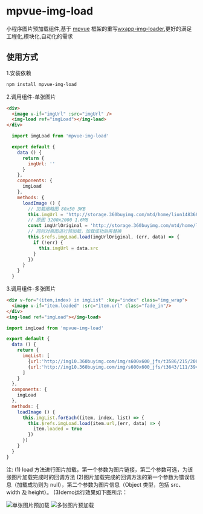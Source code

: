 # mpvue-img-load

小程序图片预加载组件,基于 [mpvue](https://github.com/Meituan-Dianping/mpvue) 框架的重写[wxapp-img-loader](https://github.com/o2team/wxapp-img-loader),更好的满足工程化,模块化,自动化的需求

## 使用方式
1.安装依赖

``` bash
npm install mpvue-img-load
```

2.调用组件-单张图片

``` html
<div>
  <image v-if="imgUrl" :src="imgUrl" />
  <img-load ref="imgLoad"></img-load>
</div>
```

``` javascript
  import imgLoad from 'mpvue-img-load'

  export default {
    data () {
      return {
        imgUrl: ''
      }
    },
    components: {
      imgLoad
    },
    methods: {
      loadImage () {
        // 加载缩略图 80x50 3KB
        this.imgUrl = 'http://storage.360buyimg.com/mtd/home/lion1483683731203.jpg'
        // 原图 3200x2000 1.6MB
        const imgUrlOriginal = 'http://storage.360buyimg.com/mtd/home/lion1483624894660.jpg'
        // 同时对原图进行预加载，加载成功后再替换
        this.$refs.imgLoad.load(imgUrlOriginal, (err, data) => {
          if (!err) {
            this.imgUrl = data.src
          }
        })
      }
    }
  }
```
3.调用组件-多张图片

``` html
<div v-for="(item,index) in imgList" :key="index" class="img_wrap">
  <image v-if="item.loaded" :src="item.url" class="fade_in"/>
</div>
<img-load ref="imgLoad"></img-load>
```

``` javascript
import imgLoad from 'mpvue-img-load'

export default {
  data () {
    return {
      imgList: [
        {url:'http://img10.360buyimg.com/img/s600x600_jfs/t3586/215/2086933702/144606/c5885c8b/583e2f08N13aa7762.png',loaded:false},
        {url:'http://img10.360buyimg.com/img/s600x600_jfs/t3643/111/394078676/159202/a59f6b72/5809b3ccN41e5e01f.jpg',loaded:false},
      ]
    }
  },
  components: {
    imgLoad
  },
  methods: {
    loadImage () {
      this.imgList.forEach((item, index, list) => {
        this.$refs.imgLoad.load(item.url,(err, data) => {
          item.loaded = true
        })
      })
    }
  }
}
```

注:
(1) load 方法进行图片加载，第一个参数为图片链接，第二个参数可选，为该张图片加载完成时的回调方法
(2)图片加载完成的回调方法的第一个参数为错误信息（加载成功则为 null），第二个参数为图片信息（Object 类型，包括 src、width 及 height）。
(3)demo运行效果如下图所示：

![单张图片预加载](http://storage.360buyimg.com/mtd/home/single-img-load1483686270312.gif)
![多张图片预加载](http://storage.360buyimg.com/mtd/home/multi-img-load1483686388552.gif)

